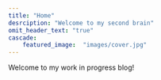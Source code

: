 ```yaml
---
title: "Home"
desrciption: "Welcome to my second brain"
omit_header_text: "true" 
cascade:
    featured_image:  "images/cover.jpg"
---
```


Welcome to my work in progress blog!